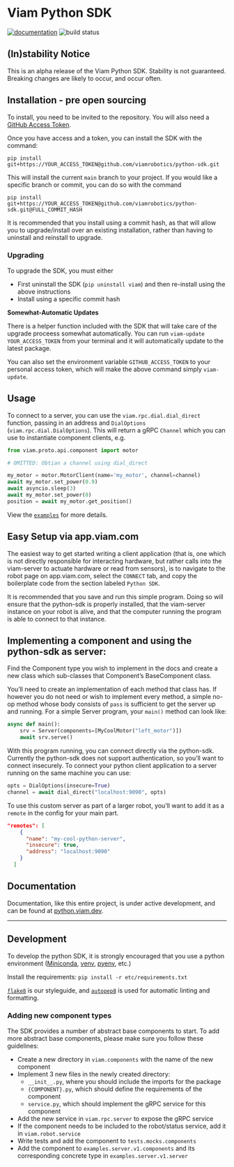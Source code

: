 # Viam Python SDK
[![documentation](https://img.shields.io/static/v1?label=docs&message=python.viam.dev&color=informational)](https://python.viam.dev)
![build status](https://github.com/viamrobotics/python-sdk/actions/workflows/test.yml/badge.svg)

## (In)stability Notice
This is an alpha release of the Viam Python SDK. Stability is not guaranteed. Breaking changes are likely to occur, and occur often.

## Installation - pre open sourcing
To install, you need to be invited to the repository. You will also need a [GitHub Access Token](https://github.com/settings/tokens).

Once you have access and a token, you can install the SDK with the command:

`pip install git+https://YOUR_ACCESS_TOKEN@github.com/viamrobotics/python-sdk.git`

This will install the current `main` branch to your project. If you would like a specific branch or commit, you can do so with the command

`pip install git+https://YOUR_ACCESS_TOKEN@github.com/viamrobotics/python-sdk.git@FULL_COMMIT_HASH`

It is recommended that you install using a commit hash, as that will allow you to upgrade/install over an existing installation, rather than having to uninstall and reinstall to upgrade.

### Upgrading
To upgrade the SDK, you must either
* First uninstall the SDK (`pip uninstall viam`) and then re-install using the above instructions
* Install using a specific commit hash

**Somewhat-Automatic Updates**

There is a helper function included with the SDK that will take care of the upgrade proceess somewhat automatically. You can run
`viam-update YOUR_ACCESS_TOKEN` from your terminal and it will automatically update to the latest package.

You can also set the environment variable `GITHUB_ACCESS_TOKEN` to your personal access token, which will make the above command simply `viam-update`.

## Usage
To connect to a server, you can use the `viam.rpc.dial.dial_direct` function, passing in an address and `DialOptions` (`viam.rpc.dial.DialOptions`). This will return a gRPC `Channel` which you can use to instantiate component clients, e.g.

```python
from viam.proto.api.component import motor

# OMITTED: Obtian a channel using dial_direct

my_motor = motor.MotorClient(name='my_motor', channel=channel)
await my_motor.set_power(0.9)
await asyncio.sleep(3)
await my_motor.set_power(0)
position = await my_motor.get_position()
```

View the [`examples`](https://github.com/viamrobotics/python-sdk/tree/main/examples) for more details.

## Easy Setup via app.viam.com
The easiest way to get started writing a client application (that is, one which is not directly responsible for interacting hardware,
but rather calls into the viam-server to actuate hardware or read from sensors), is to navigate to the robot page on app.viam.com,
select the `CONNECT` tab, and copy the boilerplate code from the section labeled `Python SDK`.

It is recommended that you save and run this simple program. Doing so will ensure that the python-sdk is properly installed,
that the viam-server instance on your robot is alive, and that the computer running the program is able to connect to that instance.

## Implementing a component and using the python-sdk as server:
Find the Component type you wish to implement in the docs and create a new class which sub-classes that Component’s BaseComponent class.

You’ll need to create an implementation of each method that class has. If however you do not need or wish to implement every method,
a simple no-op method whose body consists of `pass` is sufficient to get the server up and running.
For a simple Server program, your `main()` method can look like:
```python
async def main():
    srv = Server(components=[MyCoolMotor("left_motor")])
    await srv.serve()
```

With this program running, you can connect directly via the python-sdk. Currently the python-sdk does not support authentication,
so you’ll want to connect insecurely. To connect your python client application to a server running on the same machine you can use:
```python
opts = DialOptions(insecure=True)
channel = await dial_direct("localhost:9090", opts)
```

To use this custom server as part of a larger robot, you’ll want to add it as a `remote` in the config for your main part.
```json
"remotes": [
    {
      "name": "my-cool-python-server",
      "insecure": true,
      "address": "localhost:9090"
    }
  ]
```

## Documentation
Documentation, like this entire project, is under active development, and can be found at [python.viam.dev](https://python.viam.dev).

---
## Development
To develop the python SDK, it is strongly encouraged that you use a python environment ([Miniconda](https://docs.conda.io/en/latest/miniconda.html), [venv](https://docs.python.org/3/library/venv.html), [pyenv](https://github.com/pyenv/pyenv), etc.)

Install the requirements: `pip install -r etc/requirements.txt`

[`flake8`](https://www.flake8rules.com) is our styleguide, and [`autopep8`](https://pypi.org/project/autopep8/) is used for automatic linting and formatting.

### Adding new component types
The SDK provides a number of abstract base components to start. To add more abstract base components, please make sure you follow these guidelines:

* Create a new directory in `viam.components` with the name of the new component
* Implement 3 new files in the newly created directory:
    * `__init__.py`, where you should include the imports for the package
    * `{COMPONENT}.py`, which should define the requirements of the component
    * `service.py`, which should implement the gRPC service for this component
* Add the new service in `viam.rpc.server` to expose the gRPC service
* If the component needs to be included to the robot/status service, add it in `viam.robot.service`
* Write tests and add the component to `tests.mocks.components`
* Add the component to `examples.server.v1.components` and its corresponding concrete type in `examples.server.v1.server`
